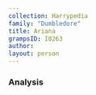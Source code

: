 ```yaml
---
collection: Harrypedia
family: "Dumbledore"
title: Ariana
grampsID: I0263
author:
layout: person
---
```


### Analysis
